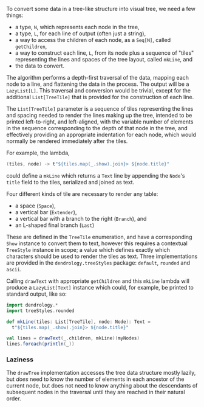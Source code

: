 To convert some data in a tree-like structure into visual tree, we need a few
things:
 - a type, `N`, which represents each node in the tree,
 - a type, `L`, for each line of output (often just a string),
 - a way to access the children of each node, as a `Seq[N]`, called `getChildren`,
 - a way to construct each line, `L`, from its node plus a sequence of "tiles"
   representing the lines and spaces of the tree layout, called `mkLine`, and
 - the data to convert.

The algorithm performs a depth-first traversal of the data, mapping each node
to a line, and flattening the data in the process. The output will be a
`LazyList[L]`. This traversal and conversion would be trivial, except for the
additional `List[TreeTile]` that is provided for the construction of each line.

The `List[TreeTile]` parameter is a sequence of tiles representing the lines
and spacing needed to render the lines making up the tree, intended to be
printed left-to-right, and left-aligned, with the variable number of elements
in the sequence corresponding to the depth of that node in the tree, and
effectively providing an appropriate indentation for each node, which would
normally be rendered immediately after the tiles.

For example, the lambda,
```scala
(tiles, node) -> t"${tiles.map(_.show).join}> ${node.title}"
```
could define a `mkLine` which returns a `Text` line by appending the `Node`'s
`title` field to the tiles, serialized and joined as text.

Four different kinds of tile are necessary to render any table:
 - a space (`Space`),
 - a vertical bar (`Extender`),
 - a vertical bar with a branch to the right (`Branch`), and
 - an L-shaped final branch (`Last`)

These are defined in the `TreeTile` enumeration, and have a corresponding
`Show` instance to convert them to text, however this requires a contextual
`TreeStyle` instance in scope; a value which defines exactly which characters
should be used to render the tiles as text. Three implementations are provided
in the `dendrology.treeStyles` package: `default`, `rounded` and `ascii`.

Calling `drawText` with appropriate `getChildren` and this `mkLine`
lambda will produce a `LazyList[Text]` instance which could, for example, be
printed to standard output, like so:

```scala
import dendrology.*
import treeStyles.rounded

def mkLine(tiles: List[TreeTile], node: Node): Text =
  t"${tiles.map(_.show).join}> ${node.title}"

val lines = drawText(_.children, mkLine)(myNodes)
lines.foreach(println(_))
```

### Laziness

The `drawTree` implementation accesses the tree data structure mostly
lazily, but _does_ need to know the number of elements in each ancestor of the
current node, but does not need to know anything about the descendants of
subsequent nodes in the traversal until they are reached in their natural
order.


